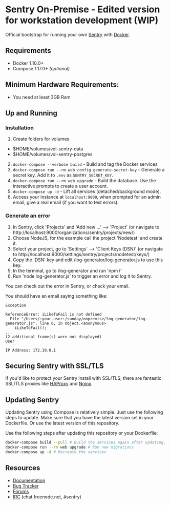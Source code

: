 # Sentry On-Premise - Edited version for workstation development (WIP)


Official bootstrap for running your own [Sentry](https://sentry.io/) with [Docker](https://www.docker.com/).

## Requirements

 * Docker 1.10.0+
 * Compose 1.17.0+ _(optional)_
 
 ## Minimum Hardware Requirements:
 
 * You need at least 3GB Ram

## Up and Running

### Installation
1. Create folders for volumes
 * $HOME/volumes/vol-sentry-data
 * $HOME/volumes/vol-sentry-postgres
2. `docker-compose --verbose build` - Build and tag the Docker services
3. `docker-compose run --rm web config generate-secret-key` - Generate a secret key.
    Add it to `.env` as `SENTRY_SECRET_KEY`.
4. `docker-compose run --rm web upgrade` - Build the database.
    Use the interactive prompts to create a user account.
5. `docker-compose up -d` - Lift all services (detached/background mode).
6. Access your instance at `localhost:9000`, when prompted for an admin email, give a real email (if you want to test errors).

### Generate an error
1. In Sentry, click 'Projects' and 'Add new ...' --> 'Project' (or navigate to http://localhost:9000/organizations/sentry/projects/new/)
2. Choose NodeJS, for the example call the project 'Nodetest' and create it.
3. Select your project, go to 'Settings' --> 'Client Keys (DSN)' (or navigate to http://localhost:9000/settings/sentry/projects/nodetest/keys/)
4. Copy the 'DSN' key and edit /log-generator/log-generator.js to use this key.
5. In the terminal, go to /log-generator and run 'npm i'
6. Run 'node log-generator.js' to trigger an error and log it to Sentry.

You can check out the error in Sentry, or check your email.

You should have an email saying something like:
```
Exception

ReferenceError: iLikeToFail is not defined
  File "/Users/:your-user:/sunday/onpremise/log-generator/log-generator.js", line 6, in Object.<anonymous>
    iLikeToFail();
...
(2 additional frame(s) were not displayed)
User

IP Address:	172.19.0.1
```

## Securing Sentry with SSL/TLS

If you'd like to protect your Sentry install with SSL/TLS, there are
fantastic SSL/TLS proxies like [HAProxy](http://www.haproxy.org/)
and [Nginx](http://nginx.org/).

## Updating Sentry

Updating Sentry using Compose is relatively simple. Just use the following steps to update. Make sure that you have the latest version set in your Dockerfile. Or use the latest version of this repository.

Use the following steps after updating this repository or your Dockerfile:
```sh
docker-compose build --pull # Build the services again after updating, and make sure we're up to date on patch version
docker-compose run --rm web upgrade # Run new migrations
docker-compose up -d # Recreate the services
```

## Resources

 * [Documentation](https://docs.sentry.io/server/installation/docker/)
 * [Bug Tracker](https://github.com/getsentry/onpremise)
 * [Forums](https://forum.sentry.io/c/on-premise)
 * [IRC](irc://chat.freenode.net/sentry) (chat.freenode.net, #sentry)
